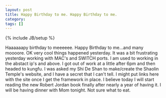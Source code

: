 ```yaml
---
layout: post
title: Happy Birthday to me. Happy Birthday to me.
category: 
tags: []
---
```

{% include JB/setup %}

Haaaaaapy birthday to meeeeee.  Happy Birthday to me...and many moooore.
OK very cool things happened yesterday.  It was a bit frustrating
yesterday working with MAC's and SWITCH ports.  I am used to working
in the abstact ip's and above.  I got out of work at a little after
6pm and then headed to kungfu.  I was asked my Shi De Shan to make/create
the Shaolin Temple's website, and I have a secret that I can't tell.
I might put links here with the site once I get the framework in place.
I believe today I will start reading the new Robert Jordan book finally
after nearly a year of having it.  I will be having dinner with Mom tonight.
Not sure what to eat.
